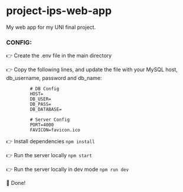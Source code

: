 # project-ips-web-app
My web app for my UNI final project.

### CONFIG:

👉 Create the .env file in the main directory

👉 Copy the following lines, and update the file with your MySQL host, db_username, password and db_name:

             # DB Config
             HOST=
             DB_USER=
             DB_PASS=
             DB_DATABASE=
             
             # Server Config
             PORT=4000
             FAVICON=favicon.ico


👉 Install dependencies
`npm install`

👉 Run the server locally
`npm start`

👉 Run the server locally in dev mode
`npm run dev`

👏 Done! 

